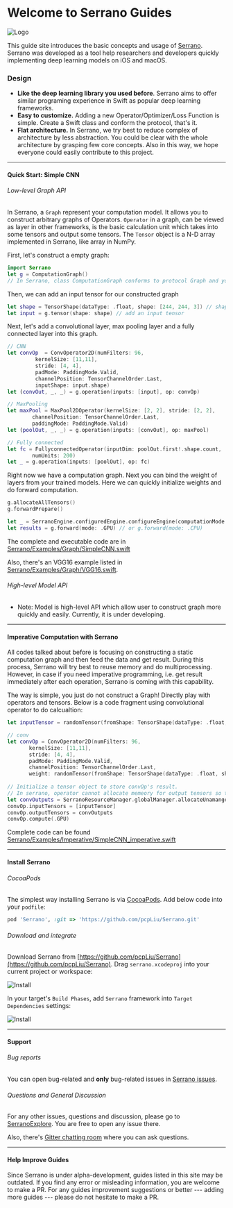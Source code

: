 # Welcome to Serrano Guides

![Logo](https://github.com/pcpLiu/Serrano/raw/master/logo.png "Serrano")


This guide site introduces the basic concepts and usage of [Serrano](https://github.com/pcpLiu/Serrano).
Serrano was developed as a tool help researchers and developers quickly implementing deep learning models on iOS and macOS.

### Design
- __Like the deep learning library you used before__. Serrano aims to offer similar programing experience in Swift as popular deep learning frameworks.
- __Easy to customize.__ Adding a new Operator/Optimizer/Loss Function is simple. Create a Swift class and conform the protocol, that's it.
- __Flat architecture.__ In Serrano, we try best to reduce complex of architecture by less abstraction. You could be clear with the whole architecture by grasping few core concepts. Also in this way, we hope everyone could easily contribute to this project.

<hr>


#### Quick Start: Simple CNN

###### Low-level Graph API

In Serrano, a `Graph` represent your computation model. It allows you to construct arbitrary graphs of Operators.
`Operator` in a graph, can be viewed as layer in other frameworks, is the basic calculation unit which takes into some tensors and output some tensors.
The `Tensor` object is a N-D array implemented in Serrano, like array in NumPy.

First, let's construct a empty graph:
```swift
import Serrano
let g = ComputationGraph()
// In Serrano, class ComputationGraph conforms to protocol Graph and you should use ComputationGraph to initialize a graph model.
```

Then, we can add an input tensor for our constructed graph
```swift
let shape = TensorShape(dataType: .float, shape: [244, 244, 3]) // shape of the tensor
let input = g.tensor(shape: shape) // add an input tensor
```

Next, let's add a convolutional layer, max pooling layer and a fully connected layer into this graph.
```swift
// CNN
let convOp  = ConvOperator2D(numFilters: 96,
         kernelSize: [11,11],
         stride: [4, 4],
         padMode: PaddingMode.Valid,
         channelPosition: TensorChannelOrder.Last,
         inputShape: input.shape)
let (convOut, _, _) = g.operation(inputs: [input], op: convOp)

// MaxPooling
let maxPool = MaxPool2DOperator(kernelSize: [2, 2], stride: [2, 2],
        channelPosition: TensorChannelOrder.Last,
        paddingMode: PaddingMode.Valid)
let (poolOut, _, _) = g.operation(inputs: [convOut], op: maxPool)

// Fully connected
let fc = FullyconnectedOperator(inputDim: poolOut.first!.shape.count,
        numUnits: 200)
let _ = g.operation(inputs: [poolOut], op: fc)

```

Right now we have a computation graph. Next you can bind the weight of layers from your trained models. Here we can quickly initialize weights and do forward computation.
```swift
g.allocateAllTensors()
g.forwardPrepare()

let _ = SerranoEngine.configuredEngine.configureEngine(computationMode: .GPU) // prepare GPU device
let results = g.forward(mode: .GPU) // or g.forward(mode: .CPU)
```


The complete and executable code are in [Serrano/Examples/Graph/SimpleCNN.swift]()

Also, there's an VGG16 example listed in [Serrano/Examples/Graph/VGG16.swift](https://github.com/pcpLiu/Serrano/blob/master/Examples/Graph/VGG16.swift).


###### High-level Model API

- Note: Model is high-level API which allow user to construct graph more quickly and easily.
Currently, it is under developing.

<hr>


#### Imperative Computation with Serrano
All codes talked about before is focusing on constructing a static computation graph and then feed the data and get result.
During this process, Serrano will try best to reuse memory and do multiprocessing.
However, in case if you need imperative programming, i.e. get result immediately after each operation, Serrano is coming with this capability.

The way is simple, you just do not construct a Graph!
Directly play with operators and tensors.
Below is a code fragment using convolutional operator to do calcualtion:
```swift
let inputTensor = randomTensor(fromShape: TensorShape(dataType: .float, shape: [244, 244, 3]))

// conv
let convOp = ConvOperator2D(numFilters: 96,
       kernelSize: [11,11],
       stride: [4, 4],
       padMode: PaddingMode.Valid,
       channelPosition: TensorChannelOrder.Last,
       weight: randomTensor(fromShape: TensorShape(dataType: .float, shape: [96, 3, 11, 11])))
       
// Initialize a tensor object to store convOp's result.
// In serrano, operator cannot allocate memeory for output tensors so that it can control memory allcoation precisely.
let convOutputs = SerranoResourceManager.globalManager.allocateUnamangedTensors(convOp.outputShape(shapeArray: [inputTensor.shape])!)
convOp.inputTensors = [inputTensor]
convOp.outputTensors = convOutputs
convOp.compute(.GPU)
```

Complete code can be found [Serrano/Examples/Imperative/SimpleCNN_imperative.swift]()

<hr>

#### Install Serrano

###### CocoaPods
The simplest way installing Serrano is via [CocoaPods](https://cocoapods.org/). 
Add below code into your `podfile`:
```ruby
pod 'Serrano', :git => 'https://github.com/pcpLiu/Serrano.git'
```

###### Download and integrate
Download Serrano from [https://github.com/pcpLiu/Serrano](https://github.com/pcpLiu/Serrano).
Drag `serrano.xcodeproj` into your current project or workspace:

![Install](https://78.media.tumblr.com/da8804b3b18d81c471dbae07d29bf957/tumblr_oyumqmb7CT1wghhyvo1_400.png "Install")

In your target's `Build Phases`, add `Serrano` framework into `Target Dependencies` settings:

![Install](https://78.media.tumblr.com/68426c9a5bc22a8ea75b17f244e7b312/tumblr_oyuneosA3n1wghhyvo1_1280.png "Install")

<hr>

#### Support

###### Bug reports
You can open bug-related and __only__ bug-related issues in [Serrano issues](https://github.com/pcpLiu/Serrano/issues).

###### Questions and General Discussion
For any other issues, questions and discussion, please go to [SerranoExplore](https://github.com/pcpLiu/SerranoExplore). You are free to open any issue there.

Also, there's [Gitter chatting room](https://gitter.im/SerranoFramework/Lobby) where you can ask questions. 

<hr>

#### Help Improve Guides
Since Serrano is under alpha-development, guides listed in this site may be outdated.
If you find any error or misleading information, you are welcome to make a PR.
For any guides improvement suggestions or better --- adding more guides --- please do not hesitate to make a PR.


